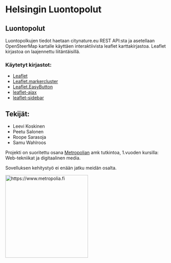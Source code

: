 # Helsingin Luontopolut

## Luontopolut

Luontopolkujen tiedot haetaan citynature.eu REST API:sta ja asetellaan OpenSteerMap kartalle käyttäen interaktiivista leaflet karttakirjastoa. Leaflet kirjastoa on laajennettu liitäntäisillä.

### Käytetyt kirjastot:
- [Leaflet](https://leafletjs.com)
- [Leaflet.markercluster](https://github.com/Leaflet/Leaflet.markercluster)
- [Leaflet.EasyButton](https://github.com/CliffCloud/Leaflet.EasyButton)
- [leaflet-ajax](https://github.com/calvinmetcalf/leaflet-ajax)
- [leaflet-sidebar](https://github.com/Turbo87/leaflet-sidebar)

## Tekijät:
- Leevi Koskinen
- Peetu Salonen
- Roope Sarasoja
- Samu Wahlroos

Projekti on suoritettu osana [Metropolian](https://www.metropolia.fi) amk tutkintoa, 1.vuoden kursilla: Web-tekniikat ja digitaalinen media.

Sovelluksen kehitystyö ei enään jatku meidän osalta.
<p>
 <a href="https://www.metropolia.fi">
<img src="https://www.metropolia.fi/themes/basic/images/metropolia.svg" width="258" alt="https://www.metropolia.fi" title="https://www.metropolia.fi">
 </a>
</p>
